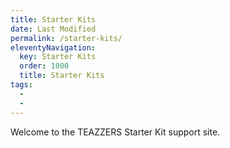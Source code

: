 ```yaml
---
title: Starter Kits
date: Last Modified 
permalink: /starter-kits/
eleventyNavigation:
  key: Starter Kits
  order: 1000
  title: Starter Kits
tags:
  -  
  - 
---
```

Welcome to the TEAZZERS Starter Kit support site.

